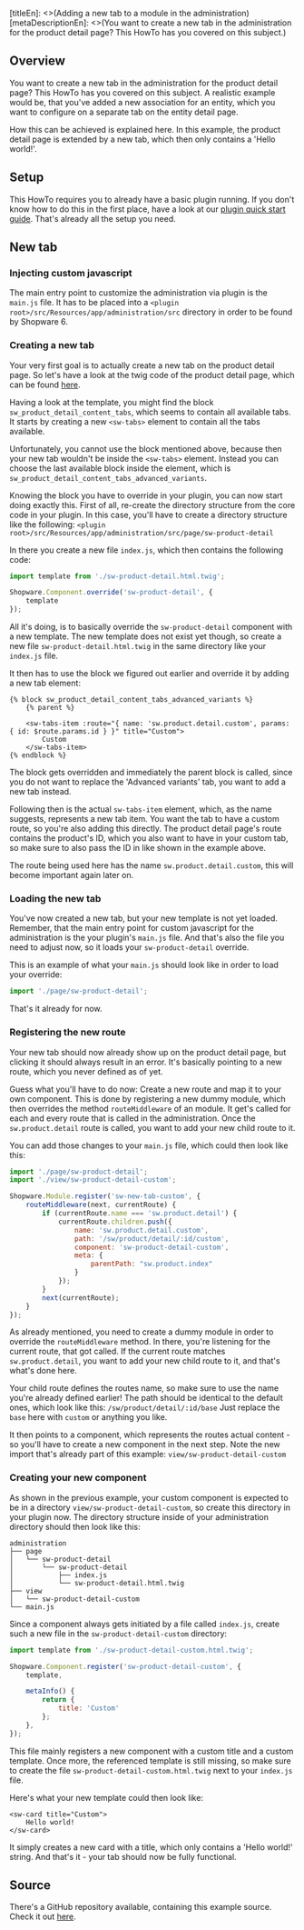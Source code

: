 [titleEn]: <>(Adding a new tab to a module in the administration)
[metaDescriptionEn]: <>(You want to create a new tab in the administration for the product detail page? This HowTo has you covered on this subject.)

## Overview

You want to create a new tab in the administration for the product detail page? This HowTo has you covered on this subject.
A realistic example would be, that you've added a new association for an entity, which you want to configure on a separate tab
on the entity detail page.

How this can be achieved is explained here.
In this example, the product detail page is extended by a new tab, which then only contains a 'Hello world!'.

## Setup

This HowTo requires you to already have a basic plugin running.
If you don't know how to do this in the first place, have a look at our [plugin quick start guide](./../2-internals/4-plugins/010-plugin-quick-start.md).
That's already all the setup you need.

## New tab

### Injecting custom javascript

The main entry point to customize the administration via plugin is the `main.js` file.
It has to be placed into a `<plugin root>/src/Resources/app/administration/src` directory in order to be found by Shopware 6.

### Creating a new tab

Your very first goal is to actually create a new tab on the product detail page.
So let's have a look at the twig code of the product detail page, which can be found [here](https://github.com/shopware/platform/blob/master/src/Administration/Resources/app/administration/src/module/sw-product/page/sw-product-detail/sw-product-detail.html.twig).

Having a look at the template, you might find the block `sw_product_detail_content_tabs`, which seems to contain all available tabs.
It starts by creating a new `<sw-tabs>` element to contain all the tabs available.

Unfortunately, you cannot use the block mentioned above, because then your new tab wouldn't be inside the `<sw-tabs>` element.
Instead you can choose the last available block inside the element, which is `sw_product_detail_content_tabs_advanced_variants`.

Knowing the block you have to override in your plugin, you can now start doing exactly this.
First of all, re-create the directory structure from the core code in your plugin.
In this case, you'll have to create a directory structure like the following: `<plugin root>/src/Resources/app/administration/src/page/sw-product-detail`

In there you create a new file `index.js`, which then contains the following code:

```js
import template from './sw-product-detail.html.twig';

Shopware.Component.override('sw-product-detail', {
    template
});
```

All it's doing, is to basically override the `sw-product-detail` component with a new template.
The new template does not exist yet though, so create a new file `sw-product-detail.html.twig` in the same directory like your `index.js` file.

It then has to use the block we figured out earlier and override it by adding a new tab element:

```twig
{% block sw_product_detail_content_tabs_advanced_variants %}
    {% parent %}

    <sw-tabs-item :route="{ name: 'sw.product.detail.custom', params: { id: $route.params.id } }" title="Custom">
        Custom
    </sw-tabs-item>
{% endblock %}
```

The block gets overridden and immediately the parent block is called, since you do not want to replace the 'Advanced variants' tab, you want to
add a new tab instead. 

Following then is the actual `sw-tabs-item` element, which, as the name suggests, represents a new tab item.
You want the tab to have a custom route, so you're also adding this directly. The product detail page's route contains the product's ID,
which you also want to have in your custom tab, so make sure to also pass the ID in like shown in the example above.

The route being used here has the name `sw.product.detail.custom`, this will become important again later on.

### Loading the new tab

You've now created a new tab, but your new template is not yet loaded.
Remember, that the main entry point for custom javascript for the administration is the your plugin's `main.js` file.
And that's also the file you need to adjust now, so it loads your `sw-product-detail` override.

This is an example of what your `main.js` should look like in order to load your override:

```js
import './page/sw-product-detail';
```

That's it already for now.

### Registering the new route

Your new tab should now already show up on the product detail page, but clicking it should always result in an error.
It's basically pointing to a new route, which you never defined as of yet.

Guess what you'll have to do now: Create a new route and map it to your own component.
This is done by registering a new dummy module, which then overrides the method `routeMiddleware` of an module.
It get's called for each and every route that is called in the administration.
Once the `sw.product.detail` route is called, you want to add your new child route to it.

You can add those changes to your `main.js` file, which could then look like this:
```js
import './page/sw-product-detail';
import './view/sw-product-detail-custom';

Shopware.Module.register('sw-new-tab-custom', {
    routeMiddleware(next, currentRoute) {
        if (currentRoute.name === 'sw.product.detail') {
            currentRoute.children.push({
                name: 'sw.product.detail.custom',
                path: '/sw/product/detail/:id/custom',
                component: 'sw-product-detail-custom',
                meta: {
                    parentPath: "sw.product.index"
                }
            });
        }
        next(currentRoute);
    }
});
```

As already mentioned, you need to create a dummy module in order to override the `routeMiddleware` method.
In there, you're listening for the current route, that got called.
If the current route matches `sw.product.detail`, you want to add your new child route to it, and that's what's done here.

Your child route defines the routes name, so make sure to use the name you're already defined earlier!
The path should be identical to the default ones, which look like this: `/sw/product/detail/:id/base`
Just replace the `base` here with `custom` or anything you like.

It then points to a component, which represents the routes actual content - so you'll have to create a new component in the next step.
Note the new import that's already part of this example: `view/sw-product-detail-custom`

### Creating your new component

As shown in the previous example, your custom component is expected to be in a directory `view/sw-product-detail-custom`, so create
this directory in your plugin now.
The directory structure inside of your administration directory should then look like this:

```
administration
├── page
│   └── sw-product-detail
│       └── sw-product-detail
│           ├── index.js
│           └── sw-product-detail.html.twig
├── view
│   └── sw-product-detail-custom
└── main.js
```

Since a component always gets initiated by a file called `index.js`, create such a new file in the `sw-product-detail-custom` directory:

```js
import template from './sw-product-detail-custom.html.twig';

Shopware.Component.register('sw-product-detail-custom', {
    template,

    metaInfo() {
        return {
            title: 'Custom'
        };
    },
});
```

This file mainly registers a new component with a custom title and a custom template.
Once more, the referenced template is still missing, so make sure to create the file `sw-product-detail-custom.html.twig` next to your `index.js` file.

Here's what your new template could then look like:

```twig
<sw-card title="Custom">
    Hello world!
</sw-card>
```

It simply creates a new card with a title, which only contains a 'Hello world!' string.
And that's it - your tab should now be fully functional.

## Source

There's a GitHub repository available, containing this example source.
Check it out [here](https://github.com/shopware/swag-docs-new-tab).
 
